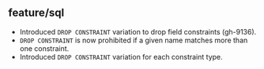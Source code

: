 ## feature/sql

* Introduced `DROP CONSTRAINT` variation to drop field constraints (gh-9136).
* `DROP CONSTRAINT` is now prohibited if a given name matches more than one
  constraint.
* Introduced `DROP CONSTRAINT` variation for each constraint type.
